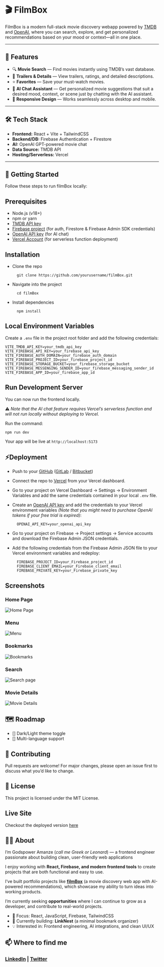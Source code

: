 # 🎬 FilmBox

FilmBox is a modern full-stack movie discovery webapp powered by [TMDB](https://www.themoviedb.org/) and [OpenAI](https://openai.com/), where you can search, explore, and get personalized recommendations based on your mood or context&mdash;all in one place.

---

## 📌 Features

- 🔍 **Movie Search** — Find movies instantly using TMDB’s vast database.  
- 🎥 **Trailers & Details** — View trailers, ratings, and detailed descriptions.  
- ⭐ **Favorites** — Save your must-watch movies.  
- 🤖 **AI Chat Assistant** — Get personalized movie suggestions that suit a desired mood, context, or scene just by chatting with the AI assistant.  
- 📱 **Responsive Design** — Works seamlessly across desktop and mobile.  

---

## 🛠️ Tech Stack

- **Frontend:** React + Vite + TailwindCSS  
- **Backend/DB:** Firebase Authentication + Firestore  
- **AI:** OpenAI GPT-powered movie chat  
- **Data Source:** TMDB API  
- **Hosting/Serverless:** Vercel  

---

## 🚀 Getting Started

Follow these steps to run filmBox locally:

## Prerequisites

- Node.js (v18+)  
- npm or yarn  
- [TMDB API key](https://developer.themoviedb.org/)  
- [Firebase project](https://console.firebase.google.com/) (for auth, Firestore & Firebase Admin SDK credentials)  
- [OpenAI API key](https://platform.openai.com/api-keys) (for AI chat)
- [Vercel Account](https://vercel.com/) (for serverless function deployment)

## Installation

- Clone the repo  

        git clone https://github.com/yourusername/filmBox.git

- Navigate into the project  

        cd filmBox

- Install dependencies  

        npm install

## Local Environment Variables

Create a `.env` file in the project root folder and add the following credentials:

    VITE_TMDB_API_KEY=your_tmdb_api_key
    VITE_FIREBASE_API_KEY=your_firebase_api_key
    VITE_FIREBASE_AUTH_DOMAIN=your_firebase_auth_domain
    VITE_FIREBASE_PROJECT_ID=your_firebase_project_id
    VITE_FIREBASE_STORAGE_BUCKET=your_firebase_storage_bucket 
    VITE_FIREBASE_MESSENGING_SENDER_ID=your_firebase_messaging_sender_id 
    VITE_FIREBASE_APP_ID=your_firebase_app_id
    

## Run Development Server  

You can now run the frontend locally.  

⚠️ *Note that the AI chat feature requires Vercel’s serverless function and will not run locally without deploying to Vercel.*

Run the command:

    npm run dev

Your app will be live at `http://localhost:5173`

## ⚡Deployment

- Push to your [GitHub](https://github.com/) ([GitLab](https://about.gitlab.com/) / [Bitbucket](https://bitbucket.org/product/))

- Connect the repo to [Vercel](https://vercel.com/) from your Vercel dashboard.

- Go to your project on Vercel Dashboard → Settings → Environment Variables and add the same credentials contained in your local `.env` file.

- Create an [OpenAI API key](https://platform.openai.com/api-keys) and add the credentials to your Vercel environment variables
 *(Note that you might need to purchase OpenAI tokens if your free trial is expired)*:

        OPENAI_API_KEY=your_openai_api_key

- Go to your project on Firebase → Project settings → Service accounts and download the Firebase Admin JSON credentials.

- Add the following credentials from the Firebase Admin JSON file to your Vercel environment variables and redeploy:

        FIREBASE_PROJECT_ID=your_Firebase_project_id
        FIREBASE_CLIENT_EMAIL=your_Firebase_client_email
        FIREBASE_PRIVATE_KEY=your_Firebase_private_key

## Screenshots

### Home Page

![Home Page](https://github.com/thegreekchi/MovieBox/blob/main/public/screenshots/home.png)

### Menu

![Menu](https://github.com/thegreekchi/MovieBox/blob/main/public/screenshots/Nav.png)

### Bookmarks

![Bookmarks](https://github.com/thegreekchi/MovieBox/blob/main/public/screenshots/bookmarks.png)

### Search

![Search page](https://github.com/thegreekchi/MovieBox/blob/main/public/screenshots/search.png)

### Movie Details

![Movie Details](https://github.com/thegreekchi/MovieBox/blob/main/public/screenshots/moviedetails.png)

## 🗺️ Roadmap

- [] Dark/Light theme toggle
- [] Multi-language support

## 🤝 Contributing

Pull requests are welcome! For major changes, please open an issue first to discuss what you’d like to change.  

## 📄 License

This project is licensed under the MIT License.

## Live Site

Checkout the deployed version [here](https://movie-box-snowy.vercel.app/)

## 👨‍💻 About

 I’m Godspower Amanze (*call me Greek or Leonard*) — a frontend engineer passionate about building clean, user-friendly web applications  

I enjoy working with **React, Firebase, and modern frontend tools** to create projects that are both functional and easy to use.  

I’ve built portfolio projects like **[filmBox](https://movie-box-snowy.vercel.app/)** (a movie discovery web app with AI-powered recommendations), which showcase my ability to turn ideas into working products.  

I’m currently seeking **opportunities** where I can continue to grow as a developer, and contribute to real-world projects.  

- 🔭 Focus: React, JavaScript, Firebase, TailwindCSS  
- 🌱 Currently building: **LinkNest** (a minimal bookmark organizer)
- 💡 Interested in: Frontend engineering, AI integrations, and clean UI/UX

## 📫 Where to find me

### [LinkedIn](https://linkedin.com/in/godspoweramanze9947) | [Twitter](https://x.com/greek_coder?t=3ZNJZtQElZnw24zQqiG2mQ&s=09)
